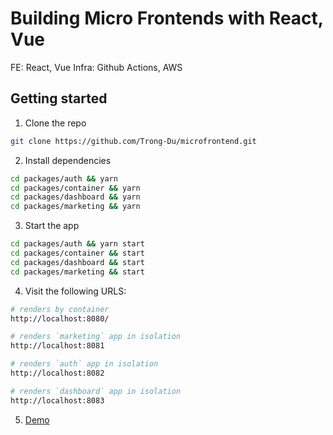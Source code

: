 # Building Micro Frontends with React, Vue

FE: React, Vue
Infra: Github Actions, AWS

## Getting started

1. Clone the repo

```sh
git clone https://github.com/Trong-Du/microfrontend.git
```

2. Install dependencies

```sh
cd packages/auth && yarn
cd packages/container && yarn
cd packages/dashboard && yarn
cd packages/marketing && yarn
```

3. Start the app

```sh
cd packages/auth && yarn start
cd packages/container && start
cd packages/dashboard && start
cd packages/marketing && start
```

4. Visit the following URLS:

```sh
# renders by container
http://localhost:8080/

# renders `marketing` app in isolation
http://localhost:8081

# renders `auth` app in isolation
http://localhost:8082

# renders `dashboard` app in isolation
http://localhost:8083

```

5. [Demo](https://d3uci0y9c52m78.cloudfront.net/)

